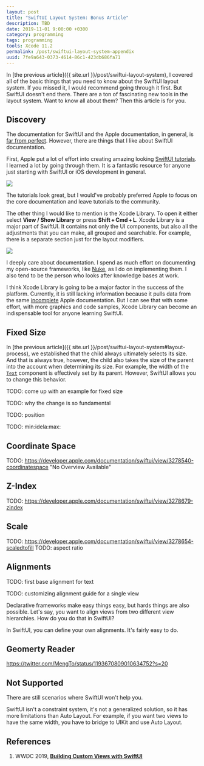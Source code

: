 ```yaml
---
layout: post
title: "SwiftUI Layout System: Bonus Article"
description: TBD
date: 2019-11-01 9:00:00 +0300
category: programming
tags: programming
tools: Xcode 11.2
permalink: /post/swiftui-layout-system-appendix
uuid: 7fe9a643-0373-4614-86c1-423db686fa71
---
```


In [the previous article]({{ site.url }}/post/swiftui-layout-system), I covered all of the basic things that you need to know about the SwiftUI layout system. If you missed it, I would recommend going through it first. But SwiftUI doesn't end there. There are a ton of fascinating new tools in the layout system. Want to know all about them? Then this article is for you.

## Discovery

The documentation for SwiftUI and the Apple documentation, in general, is [far from perfect](https://twitter.com/mattt/status/1185234430425628672?ref_src=twsrc%5Etfw). However, there are things that I like about SwiftUI documentation.

First, Apple put a lot of effort into creating amazing looking [SwiftUI tutorials](https://developer.apple.com/tutorials/swiftui/tutorials). I learned a lot by going through them. It is a fantastic resource for anyone just starting with SwiftUI or iOS development in general.

<a href="https://developer.apple.com/tutorials/swiftui/tutorials"><img class="Any-vertInsets Any-responsiveCard" src="{{ site.url }}/images/posts/swiftui-layout-bonus/swiftui-layout-tutorial.png"></a>

The tutorials look great, but I would've probably preferred Apple to focus on the core documentation and leave tutorials to the community.

The other thing I would like to mention is the Xcode Library. To open it either select **View / Show Library** or press **Shift + Cmd + L**. Xcode Library is a major part of SwiftUI. It contains not only the UI components, but also all the adjustments that you can make, all grouped and searchable. For example, there is a separate section just for the layout modifiers.

<img src="{{ site.url }}/images/posts/swiftui-layout-bonus/xcode-library.png">

I deeply care about documentation. I spend as much effort on documenting my open-source frameworks, like [Nuke](https://github.com/kean/Nuke), as I do on implementing them. I also tend to be the person who looks after knowledge bases at work.

I think Xcode Library is going to be a major factor in the success of the platform. Currently, it is still lacking information because it pulls data from the same [incomplete](https://twitter.com/mattt/status/1185234430425628672?ref_src=twsrc%5Etfw) Apple documentation. But I can see that with some effort, with more graphics and code samples, Xcode Library can become an indispensable tool for anyone learning SwiftUI.

## Fixed Size

In [the previous article]({{ site.url }}/post/swiftui-layout-system#layout-process), we established that the child always ultimately selects its size. And that is always true, however, the child also takes the size of the parent into the account when determining its size. For example, the width of the [`Text`](https://developer.apple.com/documentation/swiftui/text) component is effectively set by its parent. However, SwiftUI allows you to change this behavior.

TODO: come up with an example for fixed size


TODO: why the change is so fundamental

TODO: position

TODO: min:idela:max:


## Coordinate Space

TODO: https://developer.apple.com/documentation/swiftui/view/3278540-coordinatespace
"No Overview Available"


## Z-Index

TODO: https://developer.apple.com/documentation/swiftui/view/3278679-zindex

## Scale

TODO: https://developer.apple.com/documentation/swiftui/view/3278654-scaledtofill
TODO: aspect ratio


## Alignments

TODO: first base alignment for text

TODO: customizing alignment guide for a single view

Declarative frameworks make easy things easy, but hards things are also possible. Let's say, you want to align views from two different view hierarchies. How do you do that in SwiftUI?

In SwiftUI, you can define your own alignments. It's fairly easy to do.


## Geomerty Reader

https://twitter.com/MengTo/status/1193670809010634752?s=20

## Not Supported

There are still scenarios where SwiftUI won't help you.

SwiftUI isn't a constraint system, it's not a generalized solution, so it has more limitations than Auto Layout. For example, if you want two views to have the same width, you have to bridge to UIKit and use Auto Layout.



<div class="References" markdown="1">

## References

1. WWDC 2019, [**Building Custom Views with SwiftUI**](https://developer.apple.com/videos/play/wwdc2019/237/)

<div class="FootnotesSection" markdown="1">

[^1]: TBD